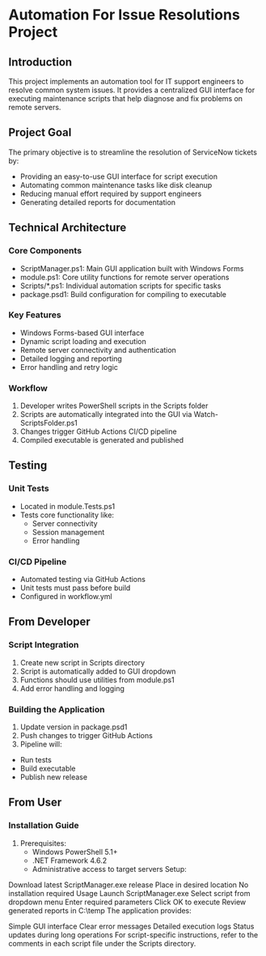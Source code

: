 # Automation For Issue Resolutions Project

## Introduction
This project implements an automation tool for IT support engineers to resolve common system issues. It provides a centralized GUI interface for executing maintenance scripts that help diagnose and fix problems on remote servers.

## Project Goal
The primary objective is to streamline the resolution of ServiceNow tickets by:

* Providing an easy-to-use GUI interface for script execution
* Automating common maintenance tasks like disk cleanup
* Reducing manual effort required by support engineers
* Generating detailed reports for documentation

## Technical Architecture
### Core Components
* ScriptManager.ps1: Main GUI application built with Windows Forms
* module.ps1: Core utility functions for remote server operations
* Scripts/*.ps1: Individual automation scripts for specific tasks
* package.psd1: Build configuration for compiling to executable

### Key Features
* Windows Forms-based GUI interface
* Dynamic script loading and execution
* Remote server connectivity and authentication
* Detailed logging and reporting
* Error handling and retry logic

### Workflow
1. Developer writes PowerShell scripts in the Scripts folder
2. Scripts are automatically integrated into the GUI via Watch-ScriptsFolder.ps1
3. Changes trigger GitHub Actions CI/CD pipeline
4. Compiled executable is generated and published

## Testing
### Unit Tests
* Located in module.Tests.ps1
* Tests core functionality like:
    + Server connectivity
    + Session management
    + Error handling

### CI/CD Pipeline
* Automated testing via GitHub Actions
* Unit tests must pass before build
* Configured in workflow.yml

## From Developer
### Script Integration
1. Create new script in Scripts directory
2. Script is automatically added to GUI dropdown
3. Functions should use utilities from module.ps1
4. Add error handling and logging

### Building the Application
1. Update version in package.psd1
2. Push changes to trigger GitHub Actions
3. Pipeline will:
* Run tests
* Build executable
* Publish new release

## From User
### Installation Guide
1. Prerequisites:
    * Windows PowerShell 5.1+
    * .NET Framework 4.6.2
    * Administrative access to target servers
Setup:

Download latest ScriptManager.exe release
Place in desired location
No installation required
Usage
Launch ScriptManager.exe
Select script from dropdown menu
Enter required parameters
Click OK to execute
Review generated reports in C:\temp
The application provides:

Simple GUI interface
Clear error messages
Detailed execution logs
Status updates during long operations
For script-specific instructions, refer to the comments in each script file under the Scripts directory.